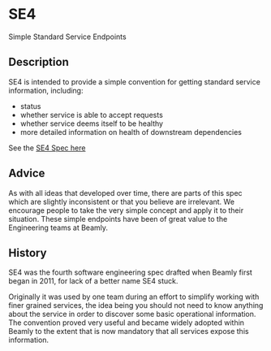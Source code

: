 SE4
===

Simple Standard Service Endpoints


Description
-----------

SE4 is intended to provide a simple convention for getting standard service information, including:
* status
* whether service is able to accept requests
* whether service deems itself to be healthy
* more detailed information on health of downstream dependencies

See the [SE4 Spec here](SE4.md)


Advice
------

As with all ideas that developed over time, there are parts of this spec which are slightly inconsistent or that you believe are irrelevant.  We encourage people to take the very simple concept and apply it to their situation.  These simple endpoints have been of great value to the Engineering teams at Beamly.


History
-------

SE4 was the fourth software engineering spec drafted when Beamly first began in 2011, for lack of a better name SE4 stuck.

Originally it was used by one team during an effort to simplify working with finer grained services, the idea being you should not need to know anything about the service in order to discover some basic operational information.  The convention proved very useful and became widely adopted within Beamly to the extent that is now mandatory that all services expose this information.


